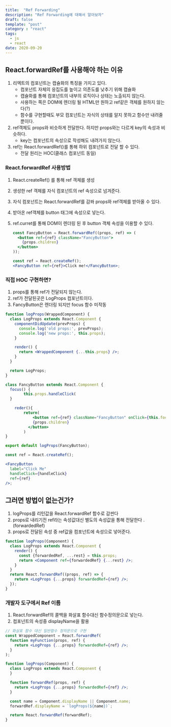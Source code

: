 ```yaml
---
title:  "Ref Forwarding"
description: "Ref Forwarding에 대해서 알아보자"
draft: false
template: "post"
category : "react"
tags:
  - js
  - react
date: 2020-09-20 
---
```

## React.forwardRef를 사용해야 하는 이유

1. 리엑트의 컴포넌트는 캡슐화의 특징을 가지고 있다.
    - 컴포넌트 자체의 응집도를 높이고 의존도를 낮추기 위해 캡슐화
    - 캡슐화를 통해 컴포넌트의 내부의 로직이나 상태는 노출되지  않는다.
    - 사용하는 쪽은 DOM에 렌더링 될 HTML만 원하고 ref같은 객체를 원하지 않는다(?)
    - 함수를 구현할때도 부모 컴포넌트는 자식의 상태를 알지 못하고 함수만 내려줄 뿐이다.
2. ref객체도 props와 비슷하게 전달한다. 하지만 props와는 다르게 key의 속성과 비슷하다.
    - key는 컴포넌트의 속성으로 작성해도 내려가지 않는다.
3. ref는 React.forwardRef()를 통해 하위 컴포넌트로 전달 할 수 있다.
    - 전달 원리는 HOC(클래스 컴포넌트 동일)

### React.forwardRef 사용방법

1. React.createRef() 를 통해 ref 객체를 생성
2. 생성한 ref 객체를 자식 컴포넌트의 ref 속성으로 넘겨준다.
3. 자식 컴포넌트는 React.forwardRef를 감쏴 props와 ref객체를 받아올 수 있다.
4. 받아온 ref객체를  button 태그에 속성으로 넣는다.
5. ref.curret를 통해 DOM이 렌더링 된 후 button 객체 속성을 이용할 수 있다. 

    ```jsx
    const FancyButton = React.forwardRef((props, ref) => (
      <button ref={ref} className="FancyButton">
        {props.children}
      </button>
    ));

    const ref = React.createRef();
    <FancyButton ref={ref}>Click me!</FancyButton>;
    ```

### 직접 HOC 구현하면?

1. props를 통해 ref가 전달되지 않는다.
2. ref가 전달된곳은 LogProps 컴포넌트이다.
3. FancyButton은 렌더링 되지만 focus 함수 미작동

```jsx
function logProps(WrappedComponent) {
  class LogProps extends React.Component {
    componentDidUpdate(prevProps) {
      console.log('old props:', prevProps);
      console.log('new props:', this.props);
    }

    render() {
      return <WrappedComponent {...this.props} />;
    }
  }

  return LogProps;
}

class FancyButton extends React.Component {
  focus() {
		this.props.handleClick(
  }

	reder(){
		return(
			<button ref={ref} className="FancyButton" onClick={this.focus}>
		    {props.children}
		  </button>
		)
}

export default logProps(FancyButton);

const ref = React.createRef();

<FancyButton
  label="Click Me"
  handleClick={handleClick}
  ref={ref}
/>;
```

## 그러면 방법이 없는건가?

1. logProps를 리턴값을 React.forwardRef 함수로 감싼다
2. props로 내리기전 ref라는 속성값대신 별도의 속성값을 통해 전달한다 .(forwardedRef)
3. props로 전달된 속성 중 ref값을 컴포넌트에 속성으로 넣어준다.

```jsx
function logProps(Component) {
  class LogProps extends React.Component {
    render() {
      const {forwardedRef, ...rest} = this.props;
      return <Component ref={forwardedRef} {...rest} />;
    }
  }
  return React.forwardRef((props, ref) => {
    return <LogProps {...props} forwardedRef={ref} />;
  });
}

```

### 개발자 도구에서 Ref 이름

1. React.forwardRef의 콜백을 화살표 함수대신 함수정의문으로 넣는다.
2. 컴포넌트의  속성중 displayName을 활용

```jsx
// 화살표 함수 대신 일반함수 정의문으로 구현
const WrappedComponent = React.forwardRef(
  function myFunction(props, ref) {
    return <LogProps {...props} forwardedRef={ref} />;
  }
);

function logProps(Component) {
  class LogProps extends React.Component {
  }

  function forwardRef(props, ref) {
    return <LogProps {...props} forwardedRef={ref} />;
  }

  const name = Component.displayName || Component.name;
  forwardRef.displayName = `logProps(${name})`;

  return React.forwardRef(forwardRef);
}
```
